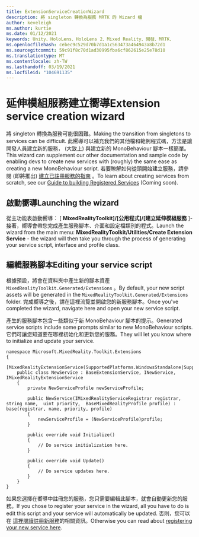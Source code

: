 ```yaml
---
title: ExtensionServiceCreationWizard
description: 將 singleton 轉換為服務 MRTK 的 Wizard 檔
author: keveleigh
ms.author: kurtie
ms.date: 01/12/2021
keywords: Unity、HoloLens、HoloLens 2、Mixed Reality、開發、MRTK、
ms.openlocfilehash: cebec9c529d70b7d1a1c563473a464943a8b72d1
ms.sourcegitcommit: 59c91f8c70d1ad30995fba6cf862615e25e78d10
ms.translationtype: MT
ms.contentlocale: zh-TW
ms.lasthandoff: 03/19/2021
ms.locfileid: "104691135"
---
```

# <a name="extension-service-creation-wizard"></a><span data-ttu-id="a38b9-104">延伸模組服務建立嚮導</span><span class="sxs-lookup"><span data-stu-id="a38b9-104">Extension service creation wizard</span></span>

<span data-ttu-id="a38b9-105">將 singleton 轉換為服務可能很困難。</span><span class="sxs-lookup"><span data-stu-id="a38b9-105">Making the transition from singletons to services can be difficult.</span></span> <span data-ttu-id="a38b9-106">此嚮導可以補充我們的其他檔和範例程式碼，方法是讓開發人員建立新的服務， (大致上) 與建立新的 MonoBehaviour 腳本一樣簡單。</span><span class="sxs-lookup"><span data-stu-id="a38b9-106">This wizard can supplement our other documentation and sample code by enabling devs to create new services with (roughly) the same ease as creating a new MonoBehaviour script.</span></span> <span data-ttu-id="a38b9-107">若要瞭解如何從頭開始建立服務，請參閱 (即將推出) [建立已註冊服務的指南](../../configuration/mixed-reality-configuration-guide.md) 。</span><span class="sxs-lookup"><span data-stu-id="a38b9-107">To learn about creating services from scratch, see our [Guide to building Registered Services](../../configuration/mixed-reality-configuration-guide.md) (Coming soon).</span></span>

## <a name="launching-the-wizard"></a><span data-ttu-id="a38b9-108">啟動嚮導</span><span class="sxs-lookup"><span data-stu-id="a38b9-108">Launching the wizard</span></span>

<span data-ttu-id="a38b9-109">從主功能表啟動嚮導： [ **MixedRealityToolkit]/[公用程式]/[建立延伸模組服務** ]-接著，嚮導會帶您完成產生服務腳本、介面和設定檔類別的程式。</span><span class="sxs-lookup"><span data-stu-id="a38b9-109">Launch the wizard from the main menu: **MixedRealityToolkit/Utilities/Create Extension Service** - the wizard will then take you through the process of generating your service script, interface and profile class.</span></span>

## <a name="editing-your-service-script"></a><span data-ttu-id="a38b9-110">編輯服務腳本</span><span class="sxs-lookup"><span data-stu-id="a38b9-110">Editing your service script</span></span>

<span data-ttu-id="a38b9-111">根據預設，將會在資料夾中產生新的腳本資產 `MixedRealityToolkit.Generated/Extensions` 。</span><span class="sxs-lookup"><span data-stu-id="a38b9-111">By default, your new script assets will be generated in the `MixedRealityToolkit.Generated/Extensions` folder.</span></span> <span data-ttu-id="a38b9-112">完成嚮導之後，請在這裡流覽並開啟您的新服務腳本。</span><span class="sxs-lookup"><span data-stu-id="a38b9-112">Once you've completed the wizard, navigate here and open your new service script.</span></span>

<span data-ttu-id="a38b9-113">產生的服務腳本包含一些類似于新 MonoBehaviour 腳本的提示。</span><span class="sxs-lookup"><span data-stu-id="a38b9-113">Generated service scripts include some prompts similar to new MonoBehaviour scripts.</span></span> <span data-ttu-id="a38b9-114">它們可讓您知道要在哪裡初始化和更新您的服務。</span><span class="sxs-lookup"><span data-stu-id="a38b9-114">They will let you know where to initialize and update your service.</span></span>

    namespace Microsoft.MixedReality.Toolkit.Extensions
    {
        [MixedRealityExtensionService(SupportedPlatforms.WindowsStandalone|SupportedPlatforms.MacStandalone|SupportedPlatforms.LinuxStandalone|SupportedPlatforms.WindowsUniversal)]
        public class NewService : BaseExtensionService, INewService, IMixedRealityExtensionService
        {
            private NewServiceProfile newServiceProfile;
    
            public NewService(IMixedRealityServiceRegistrar registrar,  string name,  uint priority,  BaseMixedRealityProfile profile) : base(registrar, name, priority, profile) 
            {
                newServiceProfile = (NewServiceProfile)profile;
            }
    
            public override void Initialize()
            {
                // Do service initialization here.
            }
    
            public override void Update()
            {
                // Do service updates here.
            }
        }
    }

<span data-ttu-id="a38b9-115">如果您選擇在嚮導中註冊您的服務，您只需要編輯此腳本，就會自動更新您的服務。</span><span class="sxs-lookup"><span data-stu-id="a38b9-115">If you chose to register your service in the wizard, all you have to do is edit this script and your service will automatically be updated.</span></span> <span data-ttu-id="a38b9-116">否則，您可以在 [這裡閱讀註冊新服務](../../configuration/mixed-reality-configuration-guide.md)的相關資訊。</span><span class="sxs-lookup"><span data-stu-id="a38b9-116">Otherwise you can read about [registering your new service here](../../configuration/mixed-reality-configuration-guide.md).</span></span>
